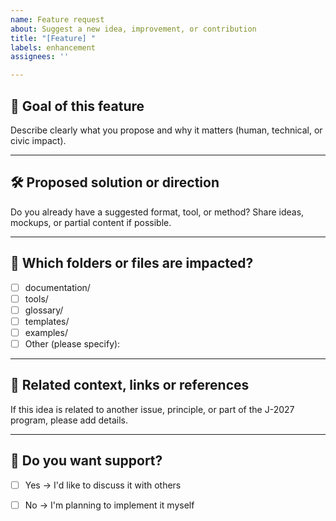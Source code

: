 ```yaml
---
name: Feature request
about: Suggest a new idea, improvement, or contribution
title: "[Feature] "
labels: enhancement
assignees: ''

---
```


## 🧭 Goal of this feature

Describe clearly what you propose and why it matters (human, technical, or civic impact).

---

## 🛠️ Proposed solution or direction

Do you already have a suggested format, tool, or method? Share ideas, mockups, or partial content if possible.

---

## 📂 Which folders or files are impacted?

- [ ] documentation/
- [ ] tools/
- [ ] glossary/
- [ ] templates/
- [ ] examples/
- [ ] Other (please specify):

---

## 🔗 Related context, links or references

If this idea is related to another issue, principle, or part of the J-2027 program, please add details.

---

## 🧠 Do you want support?

- [ ] Yes → I'd like to discuss it with others
- [ ] No → I'm planning to implement it myself

